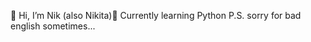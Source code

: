 👋 Hi, I’m Nik (also Nikita)👋
Currently learning Python 
P.S. sorry for bad english sometimes...

<!---
GitKitQ/GitKitQ is a ✨ special ✨ repository because its `README.md` (this file) appears on your GitHub profile.
You can click the Preview link to take a look at your changes.
--->
